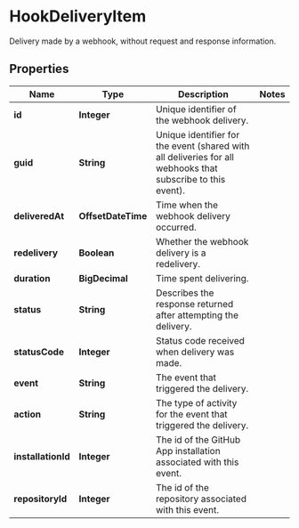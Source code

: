 

# HookDeliveryItem

Delivery made by a webhook, without request and response information.

## Properties

| Name | Type | Description | Notes |
|------------ | ------------- | ------------- | -------------|
|**id** | **Integer** | Unique identifier of the webhook delivery. |  |
|**guid** | **String** | Unique identifier for the event (shared with all deliveries for all webhooks that subscribe to this event). |  |
|**deliveredAt** | **OffsetDateTime** | Time when the webhook delivery occurred. |  |
|**redelivery** | **Boolean** | Whether the webhook delivery is a redelivery. |  |
|**duration** | **BigDecimal** | Time spent delivering. |  |
|**status** | **String** | Describes the response returned after attempting the delivery. |  |
|**statusCode** | **Integer** | Status code received when delivery was made. |  |
|**event** | **String** | The event that triggered the delivery. |  |
|**action** | **String** | The type of activity for the event that triggered the delivery. |  |
|**installationId** | **Integer** | The id of the GitHub App installation associated with this event. |  |
|**repositoryId** | **Integer** | The id of the repository associated with this event. |  |



